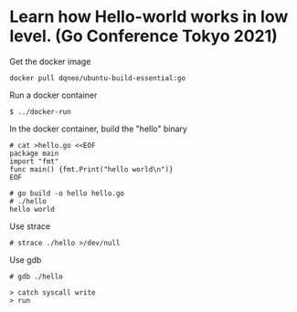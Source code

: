 # Learn how Hello-world works in low level. (Go Conference Tokyo 2021)

Get the docker image

```
docker pull dqneo/ubuntu-build-essential:go
```

Run a docker container

```
$ ../docker-run
```

In the docker container, build the "hello" binary

```
# cat >hello.go <<EOF
package main
import "fmt"
func main() {fmt.Print("hello world\n")}
EOF

# go build -o hello hello.go
# ./hello
hello world
```

Use strace
```
# strace ./hello >/dev/null
```

Use gdb
```
# gdb ./hello

> catch syscall write
> run
```


